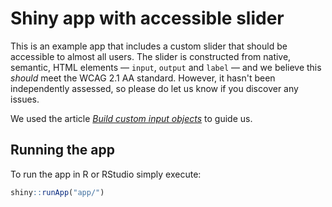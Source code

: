 # Shiny app with accessible slider

This is an example app that includes a custom slider that should be accessible to almost all users. The slider is constructed from native, semantic, HTML elements — `input`, `output` and `label` — and we believe this _should_ meet the WCAG 2.1 AA standard. However, it hasn't been independently assessed, so please do let us know if you discover any issues.

We used the article [_Build custom input objects_](https://shiny.posit.co/r/articles/build/building-inputs/) to guide us.

## Running the app

To run the app in R or RStudio simply execute:

``` r
shiny::runApp("app/")
```